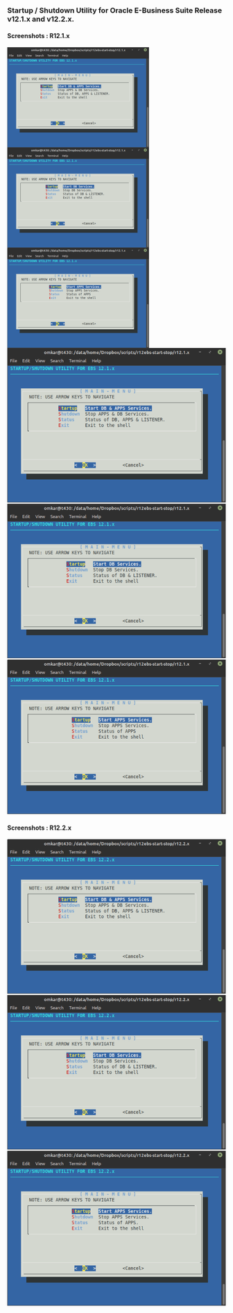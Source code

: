 ### Startup / Shutdown Utility for Oracle E-Business Suite Release v12.1.x and v12.2.x.

#### Screenshots : R12.1.x
<img src="images/r12.1.x/ebs-121x-snsu.png" align="left" alt="Single user approach" width="327" height="231" />
<img src="images/r12.1.x/ebs-121x-mnmu-db.png" align="center" alt="Multi-user approach : DB Services" width="327" height="231" />
<img src="images/r12.1.x/ebs-121x-mnmu-apps.png" align="left" alt="Multi-user approach : APPS Services" width="327" height="231" />

![Alt text](images/r12.1.x/ebs-121x-snsu.png "Single user approach" )
![Alt text](images/r12.1.x/ebs-121x-mnmu-db.png "Multi-user approach : DB Services")
![Alt text](images/r12.1.x/ebs-121x-mnmu-apps.png "Multi-user approach : APPS Services")


#### Screenshots : R12.2.x
![Alt text](images/r12.2.x/ebs-122x-snsu.png "Single user approach")
![Alt text](images/r12.2.x/ebs-122x-mnmu-db.png "Multi-user approach : DB Services")
![Alt text](images/r12.2.x/ebs-122x-mnmu-apps.png "Multi-user approach : APPS Services")
